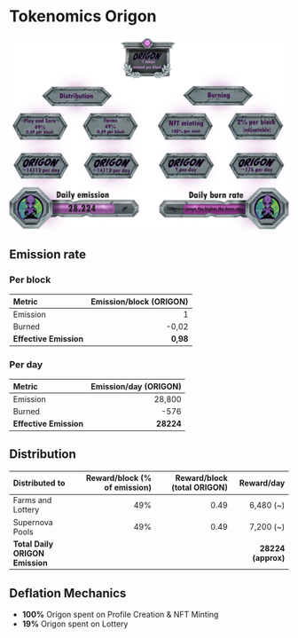 # Tokenomics Origon

![](../../.gitbook/assets/origon-tokenomics.png)



## **Emission rate** <a id="emission-rate"></a>

### **Per block**

| **Metric** | **Emission/block \(ORIGON\)** |
| :--- | ---: |
| Emission | 1 |
| Burned | -0,02 |
| **Effective Emission** | **0,98** |

### Per day <a id="per-day"></a>

| **Metric** | **Emission/day \(ORIGON\)** |
| :--- | ---: |
| Emission | 28,800 |
| Burned | -576 |
| **Effective Emission** | **28224** |

## Distribution <a id="distribution"></a>

| Distributed to | Reward/block \(% of emission\) | Reward/block \(total ORIGON\) | Reward/day |
| :--- | ---: | ---: | ---: |
| Farms and Lottery | 49% | 0.49 | 6,480 \(~\) |
| Supernova Pools | 49% | 0.49 | 7,200 \(~\) |
| **Total Daily ORIGON Emission** |  |  | **28224 \(approx\)** |

## Deflation Mechanics

* **100%** Origon spent on Profile Creation & NFT Minting
* **19%** Origon spent on Lottery

